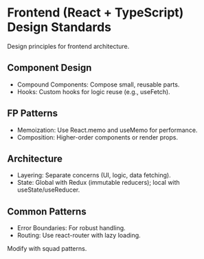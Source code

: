 # Frontend (React + TypeScript) Design Standards

Design principles for frontend architecture.

## Component Design
- Compound Components: Compose small, reusable parts.
- Hooks: Custom hooks for logic reuse (e.g., useFetch).

## FP Patterns
- Memoization: Use React.memo and useMemo for performance.
- Composition: Higher-order components or render props.

## Architecture
- Layering: Separate concerns (UI, logic, data fetching).
- State: Global with Redux (immutable reducers); local with useState/useReducer.

## Common Patterns
- Error Boundaries: For robust handling.
- Routing: Use react-router with lazy loading.

Modify with squad patterns.
